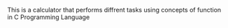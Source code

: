 This is a calculator that performs diffrent tasks using concepts of function in C Programming Language
